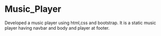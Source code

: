 # Music_Player
Developed a music player using html,css and bootstrap.
It is a static music player having navbar and body and player at footer.
